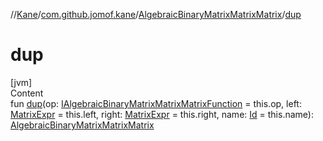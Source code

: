 //[Kane](../../index.md)/[com.github.jomof.kane](../index.md)/[AlgebraicBinaryMatrixMatrixMatrix](index.md)/[dup](dup.md)



# dup  
[jvm]  
Content  
fun [dup](dup.md)(op: [IAlgebraicBinaryMatrixMatrixMatrixFunction](../-i-algebraic-binary-matrix-matrix-matrix-function/index.md) = this.op, left: [MatrixExpr](../-matrix-expr/index.md) = this.left, right: [MatrixExpr](../-matrix-expr/index.md) = this.right, name: [Id](../../com.github.jomof.kane.impl/index.md#%5Bcom.github.jomof.kane.impl%2FId%2F%2F%2FPointingToDeclaration%2F%5D%2FClasslikes%2F-1908385470) = this.name): [AlgebraicBinaryMatrixMatrixMatrix](index.md)  



